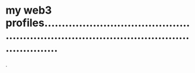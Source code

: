 # my web3 profiles..............................................................................................................
.
